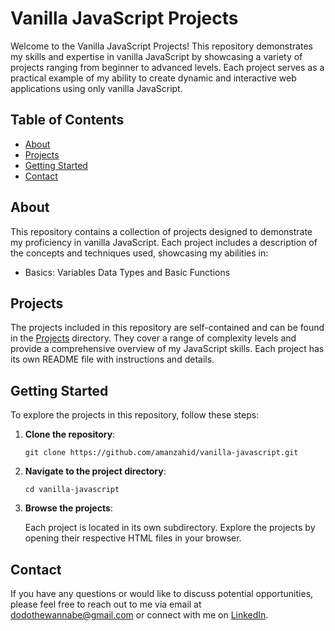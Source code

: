 # Vanilla JavaScript Projects

Welcome to the Vanilla JavaScript Projects! This repository demonstrates my skills and expertise in vanilla JavaScript by showcasing a variety of projects ranging from beginner to advanced levels. Each project serves as a practical example of my ability to create dynamic and interactive web applications using only vanilla JavaScript.

## Table of Contents

- [About](#about)
- [Projects](#projects)
- [Getting Started](#getting-started)
- [Contact](#contact)

## About

This repository contains a collection of projects designed to demonstrate my proficiency in vanilla JavaScript. Each project includes a description of the concepts and techniques used, showcasing my abilities in:

- Basics: Variables Data Types and Basic Functions

## Projects

The projects included in this repository are self-contained and can be found in the [Projects](#projects) directory. They cover a range of complexity levels and provide a comprehensive overview of my JavaScript skills. Each project has its own README file with instructions and details.

## Getting Started

To explore the projects in this repository, follow these steps:

1. **Clone the repository**:

    ```shell
    git clone https://github.com/amanzahid/vanilla-javascript.git
    ```

2. **Navigate to the project directory**:

    ```shell
    cd vanilla-javascript
    ```

3. **Browse the projects**:

    Each project is located in its own subdirectory. Explore the projects by opening their respective HTML files in your browser.

## Contact

If you have any questions or would like to discuss potential opportunities, please feel free to reach out to me via email at [dodothewannabe@gmail.com](mailto:dodothewannabe@gmail.com) or connect with me on [LinkedIn](https://www.linkedin.com/in/your-profile).

